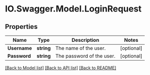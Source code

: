 # IO.Swagger.Model.LoginRequest
## Properties

Name | Type | Description | Notes
------------ | ------------- | ------------- | -------------
**Username** | **string** | The name of the user. | [optional] 
**Password** | **string** | The password of the user. | [optional] 

[[Back to Model list]](../README.md#documentation-for-models) [[Back to API list]](../README.md#documentation-for-api-endpoints) [[Back to README]](../README.md)

